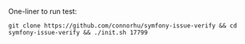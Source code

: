 One-liner to run test:

```
git clone https://github.com/connorhu/symfony-issue-verify && cd symfony-issue-verify && ./init.sh 17799
```

